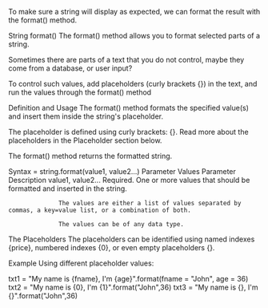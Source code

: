 To make sure a string will display as expected, we can format the result with the format() method.

String format()
The format() method allows you to format selected parts of a string.

Sometimes there are parts of a text that you do not control, maybe they come from a database, or user input?

To control such values, add placeholders (curly brackets {}) in the text, and run the values through the format() method

Definition and Usage
The format() method formats the specified value(s) and insert them inside the string's placeholder.

The placeholder is defined using curly brackets: {}. Read more about the placeholders in the Placeholder section below.

The format() method returns the formatted string.

Syntax = string.format(value1, value2...)
Parameter Values
Parameter	        Description
value1, value2...	Required. One or more values that should be formatted and inserted in the string.

                  The values are either a list of values separated by commas, a key=value list, or a combination of both.

                  The values can be of any data type.
                  
The Placeholders
The placeholders can be identified using named indexes {price}, numbered indexes {0}, or even empty placeholders {}.

Example
Using different placeholder values:

txt1 = "My name is {fname}, I'm {age}".format(fname = "John", age = 36)
txt2 = "My name is {0}, I'm {1}".format("John",36)
txt3 = "My name is {}, I'm {}".format("John",36)
